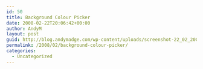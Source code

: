 ```yaml
---
id: 50
title: Background Colour Picker
date: 2008-02-22T20:06:42+00:00
author: AndyM
layout: post
guid: http://blog.andymadge.com/wp-content/uploads/screenshot-22_02_2008-17_53_34.png
permalink: /2008/02/background-colour-picker/
categories:
  - Uncategorized
---
```

